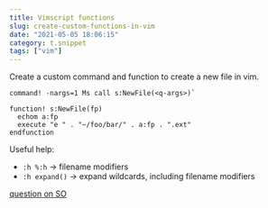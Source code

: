 ```yaml
---
title: Vimscript functions
slug: create-custom-functions-in-vim
date: "2021-05-05 18:06:15"
category: t.snippet
tags: ["vim"]
---
```


Create a custom command and function to create a new file in vim.

```vim
command! -nargs=1 Ms call s:NewFile(<q-args>)`

function! s:NewFile(fp)
  echom a:fp
  execute "e " . "~/foo/bar/" . a:fp . ".ext"
endfunction
```

Useful help:

- `:h %:h` → filename modifiers
- `:h expand()` → expand wildcards, including filename modifiers

[question on SO](https://stackoverflow.com/questions/54354220/trying-to-create-a-vimscript-function-that-creates-a-new-file)
